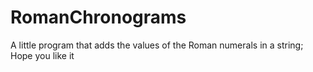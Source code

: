 # RomanChronograms
A little program that adds the values of the Roman numerals in a string;
Hope you like it
